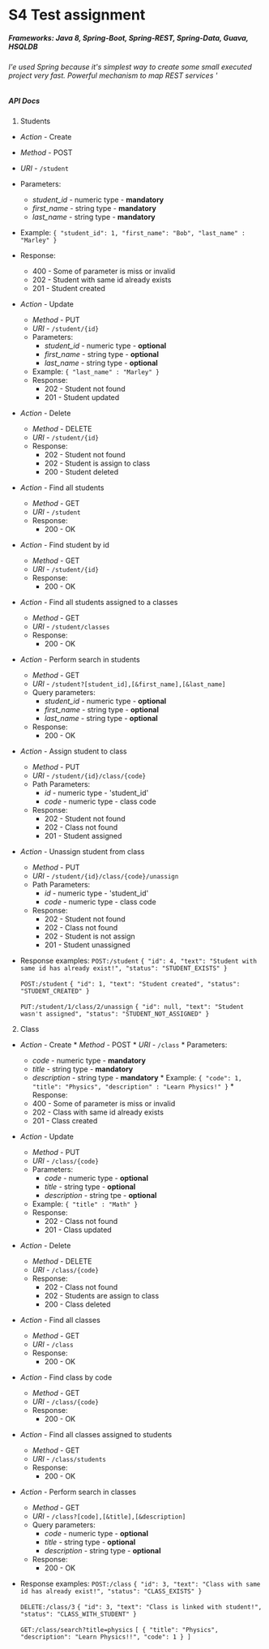 # S4 Test assignment

##### Frameworks: Java 8, Spring-Boot, Spring-REST, Spring-Data, Guava, HSQLDB
###### I'e used Spring because it's simplest way to create some small executed project very fast. Powerful mechanism to map REST services '
 
##### API Docs
 
 1. Students
 
  * *Action* - Create
  * *Method*  - POST
  * *URI* - `/student`
  * Parameters: 
    + *student_id* - numeric type - **mandatory**
    + *first_name* - string type -  **mandatory**
    + *last_name* - string type -  **mandatory**
  * Example: 
    `{
       "student_id": 1,
       "first_name": "Bob",
       "last_name" : "Marley"
     }`
  * Response: 
     - 400 - Some of parameter is miss or invalid
     - 202 - Student with same id already exists
     - 201 - Student created
    
  * *Action* - Update
    * *Method*  - PUT
    * *URI* - `/student/{id}`
    * Parameters: 
      + *student_id* - numeric type - **optional**
      + *first_name* - string type -  **optional**
      + *last_name* - string type -  **optional**
    * Example: 
      `{
           "last_name" : "Marley"
       }`
    * Response: 
       - 202 - Student not found
       - 201 - Student updated
       
  * *Action* - Delete
    * *Method*  - DELETE
    * *URI* - `/student/{id}`
    * Response: 
      - 202 - Student not found
      - 202 - Student is assign to class
      - 200 - Student deleted
     
  * *Action* - Find all students
    * *Method*  - GET
    * *URI* - `/student`
    * Response: 
       - 200 - OK

  * *Action* - Find student by id
    * *Method*  - GET
    * *URI* - `/student/{id}`
    * Response: 
      - 200 - OK
           
  * *Action* - Find all students assigned to a classes
    * *Method*  - GET
    * *URI* - `/student/classes`
    * Response: 
      - 200 - OK
               
  * *Action* - Perform search in students
    * *Method*  - GET
    * *URI* - `/student?[student_id],[&first_name],[&last_name]`
     * Query parameters: 
          + *student_id* - numeric type - **optional**
          + *first_name* - string type -  **optional**
          + *last_name* - string type -  **optional**
    * Response: 
       - 200 - OK
       
  * *Action* - Assign student to class
    * *Method* - PUT
    * *URI* - `/student/{id}/class/{code}`
    * Path Parameters: 
       + *id* - numeric type - 'student_id'
       + *code* - numeric type - class code
    * Response: 
      - 202 - Student not found
      - 202 - Class not found
      - 201 - Student assigned

  * *Action* - Unassign student from class
    * *Method* - PUT
    * *URI* - `/student/{id}/class/{code}/unassign`
    * Path Parameters: 
       + *id* - numeric type - 'student_id'
       + *code* - numeric type - class code
    * Response: 
      - 202 - Student not found
      - 202 - Class not found
      - 202 - Student is not assign
      - 201 - Student unassigned
      
  * Response examples: 
   `POST:/student`
   `{
          "id": 4,
          "text": "Student with same id has already exist!",
          "status": "STUDENT_EXISTS"
    }`
    
    `POST:/student`
    `{
          "id": 1,
          "text": "Student created",
          "status": "STUDENT_CREATED"
     }`

    `PUT:/student/1/class/2/unassign`
        `{
           "id": null,
           "text": "Student wasn't assigned",
           "status": "STUDENT_NOT_ASSIGNED"
        }`
 
 2. Class
  
   * *Action* - Create
    * *Method*  - POST
    * *URI* - `/class`
    * Parameters: 
      + *code* - numeric type - **mandatory**
      + *title* - string type -  **mandatory**
      + *description* - string type -  **mandatory**
    * Example: 
      `{
           "code": 1,
           "title": "Physics",
           "description" : "Learn Physics!"
       }` 
    * Response: 
       - 400 - Some of parameter is miss or invalid
       - 202 - Class with same id already exists
       - 201 - Class created
              
   * *Action* - Update
      * *Method*  - PUT
      * *URI* - `/class/{code}`
      * Parameters: 
        + *code* - numeric type - **optional**
        + *title* - string type -  **optional**
        + *description* - string tpe - **optional**
      * Example: 
        `{
             "title" : "Math"
         }`
      * Response: 
         - 202 - Class not found
         - 201 - Class updated
         
   * *Action* - Delete
      * *Method*  - DELETE
      * *URI* - `/class/{code}`
      * Response: 
        - 202 - Class not found
        - 202 - Students are assign to class
        - 200 - Class deleted
       
   * *Action* - Find all classes
      * *Method*  - GET
      * *URI* - `/class`
      * Response: 
         - 200 - OK
  
   * *Action* - Find class by code
      * *Method*  - GET
      * *URI* - `/class/{code}`
      * Response: 
        - 200 - OK
             
   * *Action* - Find all classes assigned to students
      * *Method*  - GET
      * *URI* - `/class/students`
      * Response: 
        - 200 - OK
                 
   * *Action* - Perform search in classes
      * *Method*  - GET
      * *URI* - `/class?[code],[&title],[&description]`
       * Query parameters: 
            + *code* - numeric type - **optional**
            + *title* - string type -  **optional**
            + *description* - string type -  **optional**
      * Response: 
         - 200 - OK
         
   * Response examples:
      `POST:/class`
      `{
         "id": 3,
         "text": "Class with same id has already exist!",
         "status": "CLASS_EXISTS"
       }`
       
       `DELETE:/class/3`
       `{
          "id": 3,
          "text": "Class is linked with student!",
          "status": "CLASS_WITH_STUDENT"
        }`
        
       `GET:/class/search?title=physics`
       `[
          {
            "title": "Physics",
            "description": "Learn Physics!!",
            "code": 1
          }
        ]`
